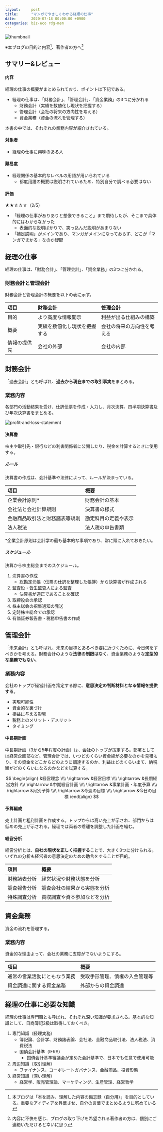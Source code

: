```yaml
---
layout:     post
title:      "マンガでやさしくわかる経理の仕事"
date:       2020-07-18 00:00:00 +0900
categories: biz-eco rdg-mem
---
```


![thumbnail](/assets/2020-07-18-manga-de-yasashiku-wakaru-accounting-department/thumbnail.png)

※本ブログの目的と内容[^1]、著作者の方へ[^2]

[^1]: 本ブログは「本を読み、理解した内容の備忘録（自分用）」を目的としている。重要なアイディアを昇華させ、自分の言葉でまとめるように努めている

[^2]: 内容に不快を感じ、ブログの取り下げを希望される著作者の方は、個別にご連絡いただけると幸いに思う

## サマリー&レビュー
#### 内容
経理の仕事の概要がまとめられており、ポイントは下記である。
- 経理の仕事は、「財務会計」、「管理会計」、「資金業務」の3つに分かれる
    - 財務会計（実績を数値化し現状を把握する）
    - 管理会計（会社の将来の方向性を考える）
    - 資金業務（資金の流れを管理する）

本書の中では、それぞれの業務内容が紹介されている。

#### 対象者
- 経理の仕事に興味のある人

#### 難易度
- 経理関係の基本的なレベルの用語が用いられている
    - 都度用語の概要は説明されているため、特別自分で調べる必要はない

#### 評価
★★☆☆☆（2/5）
- 「経理の仕事がありありと想像できること」まで期待したが、そこまで具体的にはわからなかった
    - 表面的な説明ばかりで、突っ込んだ説明があまりない
- 「補足説明」がメインであり、マンガがメインになっておらず、どこが「マンガでまかる」なのか疑問

## 経理の仕事
経理の仕事は、「財務会計」、「管理会計」、「資金業務」の3つに分かれる。
### 財務会計と管理会計
財務会計と管理会計の概要を以下の表に示す。

|項目|財務会計|管理会計|
|:--|:--|:--|
|目的|より高度な情報開示|利益が出る仕組みの構築|
|概要|実績を数値化し現状を把握する|会社の将来の方向性を考える|
|情報の提供先|会社の外部|会社の内部|


## 財務会計
「過去会計」とも呼ばれ、**過去から現在までの取引事実**をまとめる。
### 業務内容
各部門の活動結果を受け、仕訳伝票を作成・入力し、月次決算、四半期決算書及び年次決算書をまとめる。

![profit‐and‐loss-statement](/assets/2020-07-18-manga-de-yasashiku-wakaru-accounting-department/financial-accounting_business-outline.png)

#### 決算書
株主や取引先・銀行などの利害関係者に公開したり、税金を計算するときに使用する。
##### ルール
決算書の作成は、会計基準や法律によって、ルールが決まっている。

|項目|概要|
|:--|:--|
|企業会計原則*|財務会計の基本|
|会社法と会社計算規則|決算書の様式|
|金融商品取引法と財務諸表等規則|勘定科目の定義や表示|
|法人税法|法人税の申告書類|

*企業会計原則は会計学の最も基本的な事項であり、常に頭に入れておきたい。

##### スケジュール
決算から株主総会までのスケジュール。
1. 決算書の作成
    - 総勘定元帳（伝票の仕訳を整理した帳簿）から決算書が作成される
1. 監査役・皆生監査人による監査
    - 決算書が適正であることを確認
1. 取締役会の承認
1. 株主総会の招集通知の発送
1. 定時株主総会での承認
1. 有価証券報告書・税務申告書の作成

## 管理会計
「未来会計」とも呼ばれ、未来の目標とあるべき姿に近づくために、今日何をすべきかを考える。財務会計のような**法律の制限はなく**、資金業務のような**定型的な業務でもない**。
### 業務内容
会社のトップが経営計画を策定する際に、**意思決定の判断材料となる情報を提供する**。
- 実現可能性
- 資金的な裏づけ
- 損益に与える影響
- 税務上のメリット・デメリット
- タイミング

#### 中長期計画
中長期計画（3から5年程度の計画）は、会社のトップが策定する。部署としては経営企画部など。管理会計では、いつどのくらい資金繰が必要なのかを見積もり、その資金をどこからどのように調達するのか、利益はどのくらい出て、納税額がどのくらいになるのかなどを試算する。

$$
\begin{align}
    &経営理念 \\\\
    \rightarrow &経営目標 \\\\
    \rightarrow &長期経営方針 \\\\
    \rightarrow &中期経営計画 \\\\
    \rightarrow &事業計画・年度予算 \\\\
    \rightarrow &月別予算 \\\\
    \rightarrow &今週の目標 \\\\
    \rightarrow &今日の目標
\end{align}
$$

#### 予算編成
売上計画と粗利計画を作成する。トップからは高い売上が示され、部門からは低めの売上が示される。経理では両者の乖離を調整した計画を組む。

#### 経営分析
経営分析とは、**自社の現状を正しく把握する**ことで、大きく3つに分けられる。いずれの分析も経営者の意思決定のための助言をすることが目的。

|項目|概要|
|:--|:--|
|財務諸表分析|経営状況や財務状態を分析|
|調査報告分析|調査会社の結果から実態を分析|
|特殊調査分析|買収調査や資本参加などを分析|


## 資金業務
資金の流れを管理する。
### 業務内容
資金的な理由よって、会社の業務に支障がでないようにする。

|項目|概要|
|:--|:--|
|通常の営業活動にともなう業務|受取手形管理、債権の入金管理等|
|資金調達に関する資金業務|外部からの資金調達|


## 経理の仕事に必要な知識
経理の仕事は専門職とも呼ばれ、それぞれ深い知識が要求される。基本的な知識として、日商簿記2級は取得しておくべき。
1. 専門知識（経理実務）
    - 簿記論、会計学、財務諸表論、会社法、金融商品取引法、法人税法、消費税法
    - 国債会計基準（IFRS）
        - 国債会計基準審議会が定めた会計基準で、日本でも任意で使用可能
1. 周辺知識（取引理解）
    - ファイナンス、コーポレートガバナンス、金融商品、投資形態
1. 経営知識（深い理解）
    - 経営学、販売管理論、マーケティング、生産管理、経営哲学
